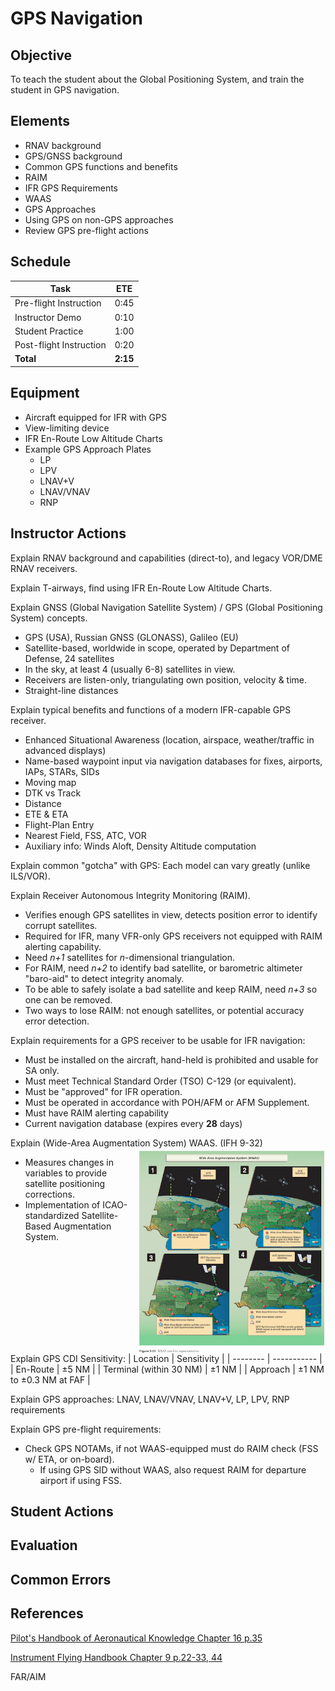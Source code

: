 # GPS Navigation

## Objective
To teach the student about the Global Positioning System, and train the student in GPS navigation.

## Elements
- RNAV background
- GPS/GNSS background
- Common GPS functions and benefits
- RAIM
- IFR GPS Requirements
- WAAS
- GPS Approaches
- Using GPS on non-GPS approaches
- Review GPS pre-flight actions

## Schedule

| Task | ETE |
| ---- | --- |
| Pre-flight Instruction | 0:45 |
| Instructor Demo | 0:10 |
| Student Practice | 1:00 |
| Post-flight Instruction | 0:20 |
| **Total** | **2:15** |

## Equipment
- Aircraft equipped for IFR with GPS
- View-limiting device
- IFR En-Route Low Altitude Charts
- Example GPS Approach Plates
    - LP
    - LPV
    - LNAV+V
    - LNAV/VNAV
    - RNP

## Instructor Actions

Explain RNAV background and capabilities (direct-to), and legacy VOR/DME RNAV receivers.

Explain T-airways, find using IFR En-Route Low Altitude Charts.

Explain GNSS (Global Navigation Satellite System) / GPS (Global Positioning System) concepts.
- GPS (USA), Russian GNSS (GLONASS), Galileo (EU)
- Satellite-based, worldwide in scope, operated by Department of Defense, 24 satellites
- In the sky, at least 4 (usually 6-8) satellites in view.
- Receivers are listen-only, triangulating own position, velocity & time.
- Straight-line distances

Explain typical benefits and functions of a modern IFR-capable GPS receiver.
- Enhanced Situational Awareness (location, airspace, weather/traffic in advanced displays)
- Name-based waypoint input via navigation databases for fixes, airports, IAPs, STARs, SIDs
- Moving map
- DTK vs Track
- Distance
- ETE & ETA
- Flight-Plan Entry
- Nearest Field, FSS, ATC, VOR
- Auxiliary info: Winds Aloft, Density Altitude computation

Explain common "gotcha" with GPS: Each model can vary greatly (unlike ILS/VOR).

Explain Receiver Autonomous Integrity Monitoring (RAIM).
- Verifies enough GPS satellites in view, detects position error to identify corrupt satellites.
- Required for IFR, many VFR-only GPS receivers not equipped with RAIM alerting capability.
- Need _n+1_ satellites for _n_-dimensional triangulation.
- For RAIM, need _n+2_ to identify bad satellite, or barometric altimeter "baro-aid" to detect integrity anomaly.
- To be able to safely isolate a bad satellite and keep RAIM, need _n+3_ so one can be removed.
- Two ways to lose RAIM: not enough satellites, or potential accuracy error detection.

Explain requirements for a GPS receiver to be usable for IFR navigation:
- Must be installed on the aircraft, hand-held is prohibited and usable for SA only.
- Must meet Technical Standard Order (TSO) C-129 (or equivalent).
- Must be "approved" for IFR operation.
- Must be operated in accordance with POH/AFM or AFM Supplement.
- Must have RAIM alerting capability
- Current navigation database (expires every **28** days)

Explain (Wide-Area Augmentation System) WAAS. (IFH 9-32)
<img style="float: right;" src="images/waas-ifh-9-29.png" width="300" />
- Measures changes in variables to provide satellite positioning corrections.
- Implementation of ICAO-standardized Satellite-Based Augmentation System.
<div style="clear: both;" />

Explain GPS CDI Sensitivity:
| Location | Sensitivity |
| -------- | ----------- |
| En-Route | ±5 NM |
| Terminal (within 30 NM) | ±1 NM |
| Approach | ±1 NM to ±0.3 NM at FAF |

Explain GPS approaches: LNAV, LNAV/VNAV, LNAV+V, LP, LPV, RNP requirements

Explain GPS pre-flight requirements:
- Check GPS NOTAMs, if not WAAS-equipped must do RAIM check (FSS w/ ETA, or on-board).
    - If using GPS SID without WAAS, also request RAIM for departure airport if using FSS.

## Student Actions

## Evaluation

## Common Errors

## References
[Pilot's Handbook of Aeronautical Knowledge Chapter 16 p.35](https://www.faa.gov/regulations_policies/handbooks_manuals/aviation/phak/media/18_phak_ch16.pdf)

[Instrument Flying Handbook Chapter 9 p.22-33, 44](https://www.faa.gov/regulations_policies/handbooks_manuals/aviation/media/FAA-H-8083-15B.pdf)

FAR/AIM